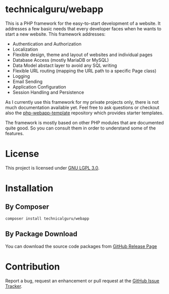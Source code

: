 # technicalguru/webapp
This is a PHP framework for the easy-to-start development of a website. It addresses a few basic needs that every developer
faces when he wants to start a new website. This framework addresses:

* Authentication and Authorization
* Localization
* Flexible design, theme and layout of websites and individual pages
* Database Access (mostly MariaDB or MySQL)
* Data Model abstact layer to avoid any SQL writing
* Flexible URL routing (mapping the URL path to a specific Page class)
* Logging
* Email Sending
* Application Configuration
* Session Handling and Persistence

As I currently use this framework for my private projects only, there is not much documentation available yet. Feel free to ask
questions or checkout also the [php-webapp-template](https://github.com/technicalguru/php-webapp-template) repository which
provides starter templates.

The framework is mostly based on other PHP modules that are documented quite good. So you can consult them in order
to understand some of the features.

# License
This project is licensed under [GNU LGPL 3.0](LICENSE.md). 

# Installation

## By Composer

```
composer install technicalguru/webapp
```

## By Package Download
You can download the source code packages from [GitHub Release Page](https://github.com/technicalguru/php-webapp/releases)

# Contribution
Report a bug, request an enhancement or pull request at the [GitHub Issue Tracker](https://github.com/technicalguru/php-webapp/issues).
